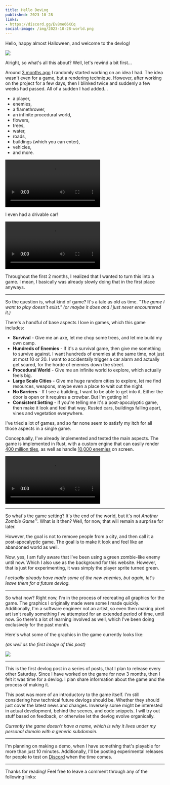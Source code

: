 ```yaml
---
title: Hello DevLog
published: 2023-10-28
links:
- https://discord.gg/Ev8me66KCq
social-image: /img/2023-10-28-world.png
---
```


Hello, happy almost Halloween, and welcome to the devlog!

![](/img/2023-10-28-world.png)

Alright, so what's all this about? Well, let's rewind a bit first...

Around [3 months ago](https://twitter.com/VallentinDev/status/1686788931612798992) I randomly started working on an idea I had. The idea wasn't even for a game, but a rendering technique. However, after working on the project for a few days, then I blinked twice and suddenly a few weeks had passed. All of a sudden I had added...

- a player,
- enemies,
- a flamethrower,
- an infinite procedural world,
- flowers,
- trees,
- water,
- roads,
- buildings (which you can enter),
- vehicles,
- and more.

![](/vid/2023-09-16-200702.mp4)

I even had a drivable car!

![](/vid/2023-09-12-044534.mp4)

Throughout the first 2 months, I realized that I wanted to turn this into a game. I mean, I basically was already slowly doing that in the first place anyways.

-----

So the question is, what kind of game? It's a tale as old as time. _"The game I want to play doesn't exist."_ _(or maybe it does and I just never encountered it.)_

There's a handful of base aspects I love in games, which this game includes:

- **Survival** - Give me an axe, let me chop some trees, and let me build my own camp.
- **Hundreds of Enemies** - If it's a survival game, then give me something to survive against. I want hundreds of enemies at the same time, not just at most 10 or 20. I want to accidentally trigger a car alarm and actually get scared, for the horde of enemies down the street.
- **Procedural World** - Give me an infinite world to explore, which actually feels big.
- **Large Scale Cities** - Give me huge random cities to explore, let me find resources, weapons, maybe even a place to wait out the night.
- **No Barriers** - If I see a building, I want to be able to get into it. Either the door is open or it requires a crowbar. But I'm getting in!
- **Consistent Setting** - If you're telling me it's a post-apocalyptic game, then make it look and feel that way. Rusted cars, buildings falling apart, vines and vegetation everywhere.

I've tried a lot of games, and so far none seem to satisfy my itch for all those aspects in a single game.

Conceptually, I've already implemented and tested the main aspects. The game is implemented in Rust, with a custom engine that can easily render [400 million tiles](https://twitter.com/VallentinDev/status/1695410986944016883), as well as handle [10,000 enemies](https://twitter.com/VallentinDev/status/1697266492700770318) on screen.

![](/vid/2023-08-23-161129.mp4)

-----

So what's the game setting? It's the end of the world, but it's not _Another Zombie Game&trade;_. What is it then? Well, for now, that will remain a surprise for later.

However, the goal is not to remove people from a city, and then call it a post-apocalyptic game. The goal is to make it look and feel like an abandoned world as well.

Now, yes, I am fully aware that I've been using a green zombie-like enemy until now. Which I also use as the background for this website. However, that is just for experimenting, it was simply the player sprite turned green.

_I actually already have made some of the new enemies, but again, let's leave them for a future devlog._

-----

So what now? Right now, I'm in the process of recreating all graphics for the game. The graphics I originally made were some I made quickly. Additionally, I'm a software engineer not an artist, so even then making pixel art isn't really something I've attempted for an extended period of time, until now. So there's a lot of learning involved as well, which I've been doing exclusively for the past month.

Here's what some of the graphics in the game currently looks like:

_(as well as the first image of this post)_

![](/img/2023-10-27-world.png)

-----

This is the first devlog post in a series of posts, that I plan to release every other Saturday. Since I have worked on the game for now 3 months, then I felt it was time for a devlog. I plan share information about the game and the process of making it.

This post was more of an introductory to the game itself. I'm still considering how technical future devlogs should be. Whether they should just cover the latest news and changes. Inversely some might be interested in actual development, behind the scenes, and code snippets. I will try out stuff based on feedback, or otherwise let the devlog evolve organically.

_Currently the game doesn't have a name, which is why it lives under my personal domain with a generic subdomain._

-----

I'm planning on making a demo, when I have something that's playable for more than just 10 minutes. Additionally, I'll be posting experimental releases for people to test on [Discord](https://discord.gg/Ev8me66KCq) when the time comes.

-----

Thanks for reading! Feel free to leave a comment through any of the following links:
